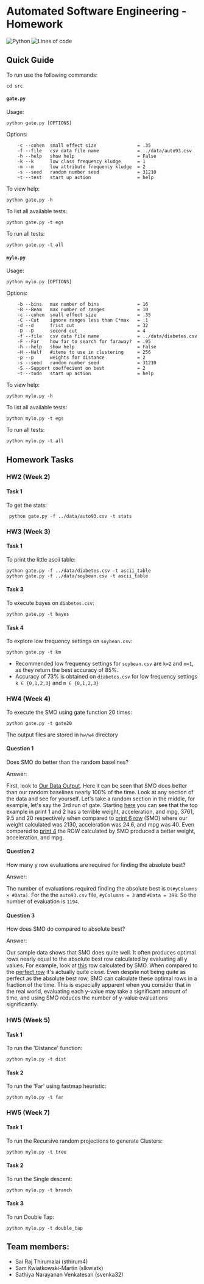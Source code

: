 # Automated Software Engineering - Homework
![Python](https://img.shields.io/badge/python-v3.10+-brightgreen.svg)
![Lines of code](https://tokei.rs/b1/github/ase-spring24-team/hw1)

## Quick Guide
To run use the following commands:
```
cd src
```
#### `gate.py`
Usage: 
```
python gate.py [OPTIONS]
```

Options:
```
    -c --cohen  small effect size               = .35
    -f --file   csv data file name              = ../data/auto93.csv
    -h --help   show help                       = False
    -k --k      low class frequency kludge      = 1
    -m --m      low attribute frequency kludge  = 2
    -s --seed   random number seed              = 31210
    -t --test   start up action                 = help
```
To view help:
```
python gate.py -h
```
To list all available tests:
```
python gate.py -t egs
```
To run all tests:
```
python gate.py -t all
```
#### `mylo.py`
Usage: 
```
python mylo.py [OPTIONS]
```

Options:
```
    -b --bins   max number of bins              = 16
    -B --Beam   max number of ranges            = 10
    -c --cohen  small effect size               = .35
    -C --Cut    ignore ranges less than C*max   = .1
    -d --d      frist cut                       = 32
    -D --D      second cut                      = 4
    -f --file   csv data file name              = ../data/diabetes.csv
    -F --Far    how far to search for faraway?  = .95
    -h --help   show help                       = False
    -H --Half   #items to use in clustering     = 256
    -p --p      weights for distance            = 2
    -s --seed   random number seed              = 31210
    -S --Support coeffecient on best            = 2
    -t --todo   start up action                 = help
```
To view help:
```
python mylo.py -h
```
To list all available tests:
```
python mylo.py -t egs
```
To run all tests:
```
python mylo.py -t all
```


## Homework Tasks
### HW2 (Week 2)
#### Task 1
To get the stats:
```
 python gate.py -f ../data/auto93.csv -t stats
```
### HW3 (Week 3)
#### Task 1
To print the little ascii table:
```
python gate.py -f ../data/diabetes.csv -t ascii_table
python gate.py -f ../data/soybean.csv -t ascii_table
```
#### Task 3
To execute bayes on `diabetes.csv`:
```
python gate.py -t bayes
```
#### Task 4
To explore low frequency settings on `soybean.csv`:
```
python gate.py -t km
```
- Recommended low frequency settings for `soybean.csv` are `k=2` and `m=1`, as they return the best accuracy of 85%.
- Accuracy of 73% is obtained on `diabetes.csv` for low frequency settings `k ∈ {0,1,2,3}` and `m ∈ {0,1,2,3}`

### HW4 (Week 4)
To execute the SMO using gate function 20 times:
```
python gate.py -t gate20
```
The output files are stored in `hw/w4` directory
#### Question 1
Does SMO do better than the random baselines?

Answer: 

First, look to [Our Data Output](hw/w4/gate20.out). Here it can be seen that SMO does better than our random baselines nearly 100% of the time. Look at any section of the data and see for yourself. Let's take a random section in the middle, for example, let's say the 3rd run of gate. Starting [here](https://github.com/ase-spring24-team/hw1/blob/486b3803628fcd86753fdf7f23e3ac5a1fcb8804/hw/w4/gate20.out#L445) you can see that the top example in print 1 and 2 has a terrible weight, acceleration, and mpg, 3761, 9.5 and 20 respectively when compared to [print 6 row](https://github.com/ase-spring24-team/hw1/blob/486b3803628fcd86753fdf7f23e3ac5a1fcb8804/hw/w4/gate20.out#L665) (SMO) where our weight calculated was 2130, acceleration was 24.6, and mpg was 40. Even compared to [print 4](https://github.com/ase-spring24-team/hw1/blob/486b3803628fcd86753fdf7f23e3ac5a1fcb8804/hw/w4/gate20.out#L659) the ROW calculated by SMO produced a better weight, acceleration, and mpg.

#### Question 2
How many y row evaluations are required for finding the absolute best?

Answer: 

The number of evaluations required finding the absolute best is `O(#yColumns × #Data)`. For the the `auto93.csv` file, `#yColumns = 3` and `#Data = 398`. So the number of evaluation is `1194`.

#### Question 3
How does SMO do compared to absolute best?

Answer:

Our sample data shows that SMO does quite well. It often produces optimal rows nearly equal to the absolute best row calculated by evaluating all y values. For example, look at [this](https://github.com/ase-spring24-team/hw1/blob/486b3803628fcd86753fdf7f23e3ac5a1fcb8804/hw/w4/gate20.out#L887) row calculated by SMO. When compared to the [perfect row](https://github.com/ase-spring24-team/hw1/blob/486b3803628fcd86753fdf7f23e3ac5a1fcb8804/hw/w4/gate20.out#L727) it's actually quite close. Even despite not being quite as perfect as the absolute best row, SMO can calculate these optimal rows in a fraction of the time. This is especially apparent when you consider that in the real world, evaluating each y-value may take a significant amount of time, and using SMO reduces the number of y-value evaluations significantly.

### HW5 (Week 5)
#### Task 1
To run the 'Distance' function:
```
python mylo.py -t dist
```
#### Task 2
To run the 'Far' using fastmap heuristic:
```
python mylo.py -t far  
```

### HW5 (Week 7)
#### Task 1
To run the Recursive random projections to generate Clusters:
```
python mylo.py -t tree 
```
#### Task 2
To run the Single descent:
```
python mylo.py -t branch 
```
#### Task 3
To run Double Tap:
```
python mylo.py -t double_tap  
```

## Team members:

- Sai Raj Thirumalai (sthirum4)
- Sam Kwiatkowski-Martin (slkwiatk)
- Sathiya Narayanan Venkatesan (svenka32)
